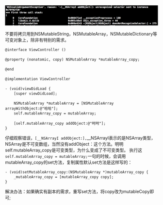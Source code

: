 ![](/assets/bug.png)

不要将拷贝用到NSMutableString，NSMutableArray，NSMutableDictionary等可变对象上，除非有特别的需求。

```
@interface ViewController ()

@property (nonatomic, copy) NSMutableArray *mutableArray_copy;

@end

@implementation ViewController

- (void)viewDidLoad {
    [super viewDidLoad];

    NSMutableArray *mutableArray = [NSMutableArray arrayWithObject:@"哈哈"];
    self.mutableArray_copy = mutableArray;

    [self.mutableArray_copy addObject:@"呵呵"];
}
```

仔细观察错误，`[__NSArrayI addObject:],`\_\_NSArrayI表示的是NSArray类型，NSArray是不可变数组，当然没有addObject：这个方法。明明self.mutableArray\_copy是可变类型，为什么变成了不可变类型。 执行这`self.mutableArray_copy = mutableArray;`一句的时候，会调用mutableArray\_copy的set方法，复制属性默认set方法是这样写的：

```
- (void)setMutableArray_copy:(NSMutableArray *)mutableArray_copy {
    _mutableArray_copy = [mutableArray_copy copy];
}
```

解决办法：如果确实有副本的需求，重写set方法，将copy改为mutableCopy即可;

